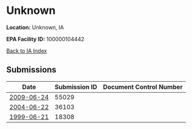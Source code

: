 # Unknown

**Location:** Unknown, IA

**EPA Facility ID:** 100000104442

[Back to IA Index](../../index.md)

## Submissions

| Date | Submission ID | Document Control Number |
|------|--------------|-------------------------|
| [2009-06-24](submissions/55029.md) | 55029 |  |
| [2004-06-22](submissions/36103.md) | 36103 |  |
| [1999-06-21](submissions/18308.md) | 18308 |  |
